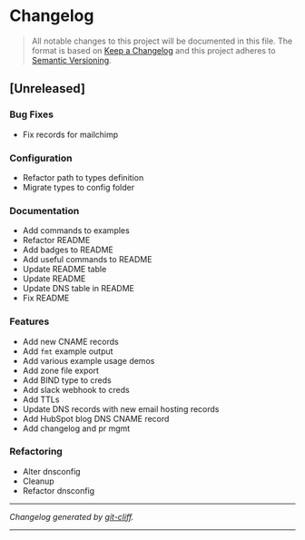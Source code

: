 # Changelog

> All notable changes to this project will be documented in this file. The format is based on
[Keep a Changelog](http://keepachangelog.com/) and this project adheres to
[Semantic Versioning](http://semver.org/).

## [Unreleased]

### Bug Fixes

- Fix records for mailchimp

### Configuration

- Refactor path to types definition
- Migrate types to config folder

### Documentation

- Add commands to examples
- Refactor README
- Add badges to README
- Add useful commands to README
- Update README table
- Update README
- Update DNS table in README
- Fix README

### Features

- Add new CNAME records
- Add `fmt` example output
- Add various example usage demos
- Add zone file export
- Add BIND type to creds
- Add slack webhook to creds
- Add TTLs
- Update DNS records with new email hosting records
- Add HubSpot blog DNS CNAME record
- Add changelog and pr mgmt

### Refactoring

- Alter dnsconfig
- Cleanup
- Refactor dnsconfig

***
*Changelog generated by [git-cliff](https://github.com/orhun/git-cliff).*
***
